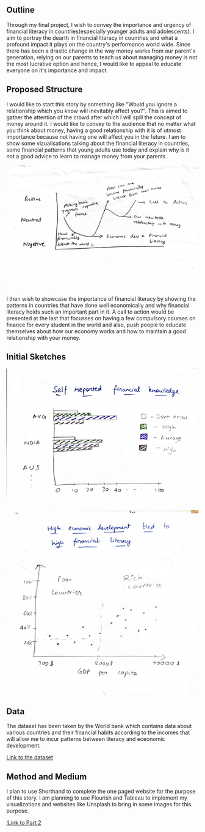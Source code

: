 ## Outline

Through my final project, I wish to convey the importance and urgency of financial literacy in countries(especially younger adults and adolescents). I aim to portray the dearth 
in financial literacy in countries and what a profound impact it plays on the country's performance world wide. Since there has been a drastic change in the way money works from 
our parent's generation, relying on our parents to teach us about managing money is not the most lucrative option and hence, I would like to appeal to educate everyone on it's
importance and impact.

## Proposed Structure

I would like to start this story by something like "Would you ignore a relationship which you know will inevitably affect you?". This is aimed to gather the attention of the crowd 
after which I will spill the concept of money around it. I would like to convey to the audience that no matter what you think about money, having a good relationship with it
is of utmost importance because not having one will affect you in the future. I am to show some vizualisations talking about the financial literacy in countries, some financial 
patterns that young adults use today and explain why is it not a good advice to learn to manage money from your parents.

![Roadmap](roadmap.jpeg)

I then wish to showcase the importance of financial literacy by showing the patterns in countries that have done well economically and why financial literacy holds such an important
part in it. A call to action would be presented at the last that focusses on having a few compulsory courses on finance for every student in the world and also, push people 
to educate themselves about how our economy works and how to maintain a good relationship with your money.

## Initial Sketches

![Initial Sketches](sk2.jpeg)

![Initial Sketches](sk1.jpeg)

## Data

The dataset has been taken by the World bank which contains data about various countries and their financial habits according to the incomes that will allow me to incur patterns between literacy and eceonomic development.

[Link to the dataset](https://globalfindex.worldbank.org/sites/globalfindex/files/2018-08/Global%20Findex%20Database.xlsx)

## Method and Medium

I plan to use Shorthand to complete the one paged website for the purpose of this story. I am planning to use Flourish and Tableau to implement my visualizations and websites
like Unsplash to bring in some images for this purpose. 

[!Link to Part 2](/storyboard.md)
